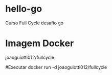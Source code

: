 # hello-go
Curso Full Cycle desafio go

# Imagem Docker
joaoguiotti012/fullcycle

#Executar 
docker run -d joaoguiotti012/fullcycle
